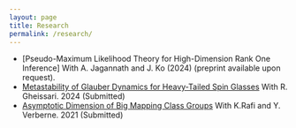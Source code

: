 ```yaml
---
layout: page
title: Research
permalink: /research/
---
```

- [Pseudo-Maximum Likelihood Theory for High-Dimension Rank One Inference] With A. Jagannath and J. Ko (2024) (preprint available upon request). 
- [Metastability of Glauber Dynamics for Heavy-Tailed Spin Glasses](https://arxiv.org/abs/2407.11874) With R. Gheissari. 2024 (Submitted)
- [Asymptotic Dimension of Big Mapping Class Groups](https://arxiv.org/abs/2110.03087) With K.Rafi and Y. Verberne. 2021 (Submitted)

